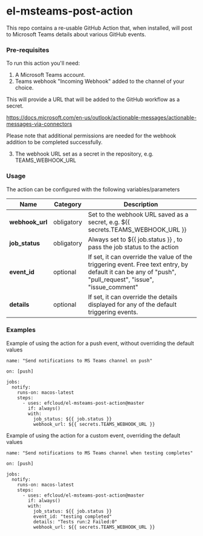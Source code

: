 # el-msteams-post-action
This repo contains a re-usable GitHub Action that, when installed, will post to Microsoft Teams details about various GitHub events.

### Pre-requisites
To run this action you'll need:

1. A Microsoft Teams account.
2. Teams webhook "Incoming Webhook" added to the channel of your choice.

This will provide a URL that will be added to the GitHub workflow as a secret. 

https://docs.microsoft.com/en-us/outlook/actionable-messages/actionable-messages-via-connectors

Please note that additional permissions are needed for the webhook addition to be completed successfully.

3. The webhook URL set as a secret in the repository, e.g. TEAMS_WEBHOOK_URL

### Usage

The action can be configured with the following variables/parameters

| Name        | Category   | Description | 
| ------------|------------|------------ |
| **webhook_url** | obligatory | Set to the webhook URL saved as a secret, e.g. ${{ secrets.TEAMS_WEBHOOK_URL }} |
| **job_status**  | obligatory | Always set to ${{ job.status }} , to pass the job status to the action |
| **event_id**    | optional   | If set, it can override the value of the triggering event. Free text entry, by default it can be any of "push", "pull_request", "issue", "issue_comment" |
| **details**     | optional   | If set, it can override the details displayed for any of the default triggering events. |

### Examples

Example of using the action for a push event, without overriding the default values

```
name: "Send notifications to MS Teams channel on push"

on: [push]

jobs:
  notify:
    runs-on: macos-latest
    steps:
      - uses: efcloud/el-msteams-post-action@master
        if: always()
        with:
          job_status: ${{ job.status }}
          webhook_url: ${{ secrets.TEAMS_WEBHOOK_URL }}
```

Example of using the action for a custom event, overriding the default values

```
name: "Send notifications to MS Teams channel when testing completes"

on: [push]

jobs:
  notify:
    runs-on: macos-latest
    steps:
      - uses: efcloud/el-msteams-post-action@master
        if: always()
        with:
          job_status: ${{ job.status }}
          event_id: "testing completed"
          details: "Tests run:2 Failed:0"
          webhook_url: ${{ secrets.TEAMS_WEBHOOK_URL }}
```
